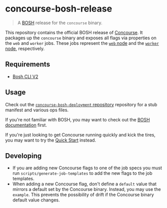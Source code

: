 # concourse-bosh-release

> A [BOSH](https://bosh.io) release for the `concourse` binary.

This repository contains the official BOSH release of
[Concourse](https://concourse-ci.org). It packages up the `concourse` binary
and exposes all flags via properties on the `web` and `worker` jobs. These jobs
represent the [`web` node](https://concourse-ci.org/concourse-web.html) and the
[`worker` node](https://concourse-ci.org/concourse-worker.html), respectively.


## Requirements

- [Bosh CLI V2](https://bosh.io/docs/cli-v2.html#install)


## Usage

Check out the [`concourse-bosh-deployment`
repository](https://github.com/concourse/concourse-bosh-deployment) repository
for a stub manifest and various ops files.

If you're not familiar with BOSH, you may want to check out the [BOSH
documentation](https://bosh.io/docs/) first.

If you're just looking to get Concourse running quickly and kick the tires, you
may want to try the [Quick Start](https://concourse-ci.org/install.html)
instead.

## Developing

- If you are adding new Concourse flags to one of the job specs you must run `scripts/generate-job-templates` to add the new flags to the job templates.
- When adding a new Concourse flag, don't define a `default` value that mirrors a default set by the Concourse binary. Instead, you may use the `example`. This prevents the possibility of drift if the Concourse binary default value changes.
